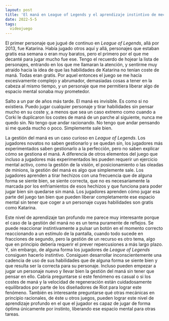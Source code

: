 ```yaml
---
layout: post
title: 'El maná en League of Legends y el aprendizaje instintivo de mecánicas de juego'
date: 2022-5-5
tags:
  videojuego
---
```

El primer personaje que jugué de continuo en *League of Legends*, allá por 2013, fue Katarina. Había jugado otros aquí y allá, personajes que estaban gratis esa semana o eran muy baratos, pero el primero por el que me decanté para jugar mucho fue ese. Tengo el recuerdo de hojear la lista de personajes, entrando en los que me llamaran la atención, y sentirme muy atraído hacia la idea de que las habilidades de Katarina no tenían coste de maná. Todas eran gratis. Por aquel entonces el juego se me hacía excesivamente complejo y abrumador, demasiadas cosas a tener en la cabeza al mismo tiempo, y un personaje que me permitiera liberar algo de espacio mental sonaba muy prometedor.

Salto a un par de años más tarde. El maná es invisible. Es como si no existiera. Puedo jugar cualquier personaje y tirar habilidades sin pensar mucho en su coste y, a menos que sea un caso extremo como cuando a Corki le duplicaron los costes de maná de un parche al siguiente, nunca me quedo sin. No tengo que andar racionando. No tengo que andar pensando si me queda mucho o poco. Simplemente sale bien.

La gestión del maná es un caso curioso en *League of Legends*. Los jugadores novatos no saben gestionarlo y se quedan sin, los jugadores más experimentados saben gestionarlo a la perfección, pero no saben explicar cómo se gestiona el maná. A diferencia de otros elementos del juego que incluso a jugadores más experimentados les pueden requerir un ejercicio mental activo, como la gestión de la visión, el posicionamiento o las oleadas de minions, la gestión del maná es algo que simplemente sale. Los jugadores aprenden a tirar hechizos con una frecuencia que de alguna forma se siente bien, se siente correcta, que no es necesariamente la marcada por los enfriamientos de esos hechizos y que funciona para poder jugar bien sin quedarse sin maná. Los jugadores aprenden cómo jugar esa parte del juego tan bien que pueden liberar completamente ese espacio mental sin tener que coger a un personaje cuyas habilidades son gratis como Katarina.

Este nivel de aprendizaje tan profundo me parece muy interesante porque el caso de la gestión del maná no es un tema puramente de reflejos. Se puede reaccionar instintivamente a pulsar un botón en el momento correcto reaccionando a un estímulo de la pantalla, cuando todo sucede en fracciones de segundo, pero la gestión de un recurso es otro tema, algo que en principio debería requerir el prever repercusiones a más largo plazo. Y, sin embargo, de alguna forma los jugadores de *League of Legends* consiguen hacerlo instintivo. Consiguen desarrollar inconscientemente una cadencia de uso de sus habilidades que de alguna forma se siente bien y que resulta ser la correcta para su personaje. Incluso pueden empezar a jugar un personaje nuevo y llevar bien la gestión del maná sin tener que pensar en ello. Cabría preguntarse si este fenómeno es casual o si los costes de maná y la velocidad de regeneración están cuidadosamente equilibrados por parte de los diseñadores de Riot para lograr este fenómeno. También es interesante preguntarse qué otras mecánicas en principio racionales, de éste u otros juegos, pueden lograr este nivel de aprendizaje profundo en el que el jugador es capaz de jugar de forma óptima únicamente por instinto, liberando ese espacio mental para otras tareas.
